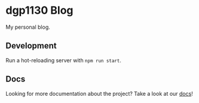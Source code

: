 # dgp1130 Blog

My personal blog.

## Development

Run a hot-reloading server with `npm run start`.

## Docs

Looking for more documentation about the project? Take a look at our
[docs](doc/)!